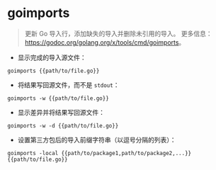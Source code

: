 # goimports

> 更新 Go 导入行，添加缺失的导入并删除未引用的导入。
> 更多信息：<https://godoc.org/golang.org/x/tools/cmd/goimports>。

- 显示完成的导入源文件：

`goimports {{path/to/file.go}}`

- 将结果写回源文件，而不是 `stdout`：

`goimports -w {{path/to/file.go}}`

- 显示差异并将结果写回源文件：

`goimports -w -d {{path/to/file.go}}`

- 设置第三方包后的导入前缀字符串（以逗号分隔的列表）：

`goimports -local {{path/to/package1,path/to/package2,...}} {{path/to/file.go}}`